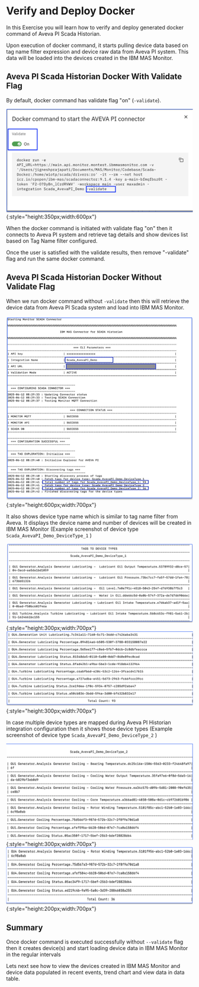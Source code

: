 # Verify and Deploy Docker

In this Exercise you will learn how to verify and deploy generated docker command of Aveva PI Scada Historian.

Upon execution of docker command, it starts pulling device data based on tag name filter expression and device raw data from Aveva PI system. This data will be loaded into the devices created in the IBM MAS Monitor. 

## Aveva PI Scada Historian Docker With Validate Flag
<a name="summary"></a>

By default, docker command has validate flag "on" (`-validate`).

![setup AvevaPI](img/add-integration-docker-command-validate.png){:style="height:350px;width:600px"}

When the docker command is initiated with validate flag "on" then it connects to Aveva PI system and retrieve tag details and show devices list based on Tag Name filter configured.

Once the user is satisfied with the validate results, then remove "-validate" flag and run the same docker command. 

## Aveva PI Scada Historian Docker Without Validate Flag

When we run docker command without `-validate` then this will retrieve the device data from Aveva PI Scada system and load into IBM MAS Monitor.

![setup AvevaPI](img/add-integration-docker-command-tag-results.png){:style="height:600px;width:700px"}

It also shows device type name which is similar to tag name filter from Aveva. It displays the device name and number of devices will be created in IBM MAS Monitor (Example screenshot of device type `Scada_AvevaPI_Demo_DeviceType_1` )

![setup AvevaPI](img/add-integration-docker-command-tag-deviceType-1.png){:style="height:300px;width:700px"}
![setup AvevaPI](img/add-integration-docker-command-tag-deviceType-1-part2.png){:style="height:300px;width:700px"}

In case multiple device types are mapped during Aveva PI Historian integration configuration then it shows those device types (Example screenshot of device type `Scada_AvevaPI_Demo_DeviceType_2` )

![setup AvevaPI](img/add-integration-docker-command-tag-deviceType-2.png){:style="height:300px;width:700px"}
![setup AvevaPI](img/add-integration-docker-command-tag-deviceType-2-part2.png){:style="height:200px;width:700px"}

## Summary
<a name="summary"></a>

Once docker command is executed successfully without `--validate` flag then it creates device(s) and start loading device data in IBM MAS Monitor in the regular intervals

Lets next see how to view the devices created in IBM MAS Monitor and device data populated in recent events, trend chart and view data in data table.